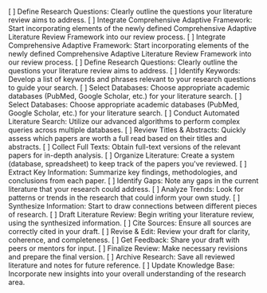 [ ] Define Research Questions: Clearly outline the questions your literature review aims to address.
[ ] Integrate Comprehensive Adaptive Framework: Start incorporating elements of the newly defined Comprehensive Adaptive Literature Review Framework into our review process.
[ ] Integrate Comprehensive Adaptive Framework: Start incorporating elements of the newly defined Comprehensive Adaptive Literature Review Framework into our review process.
[ ] Define Research Questions: Clearly outline the questions your literature review aims to address.
[ ] Identify Keywords: Develop a list of keywords and phrases relevant to your research questions to guide your search.
[ ] Select Databases: Choose appropriate academic databases (PubMed, Google Scholar, etc.) for your literature search.
[ ] Select Databases: Choose appropriate academic databases (PubMed, Google Scholar, etc.) for your literature search.
[ ] Conduct Automated Literature Search: Utilize our advanced algorithms to perform complex queries across multiple databases.
[ ] Review Titles & Abstracts: Quickly assess which papers are worth a full read based on their titles and abstracts.
[ ] Collect Full Texts: Obtain full-text versions of the relevant papers for in-depth analysis.
[ ] Organize Literature: Create a system (database, spreadsheet) to keep track of the papers you've reviewed.
[ ] Extract Key Information: Summarize key findings, methodologies, and conclusions from each paper.
[ ] Identify Gaps: Note any gaps in the current literature that your research could address.
[ ] Analyze Trends: Look for patterns or trends in the research that could inform your own study.
[ ] Synthesize Information: Start to draw connections between different pieces of research.
[ ] Draft Literature Review: Begin writing your literature review, using the synthesized information.
[ ] Cite Sources: Ensure all sources are correctly cited in your draft.
[ ] Revise & Edit: Review your draft for clarity, coherence, and completeness.
[ ] Get Feedback: Share your draft with peers or mentors for input.
[ ] Finalize Review: Make necessary revisions and prepare the final version.
[ ] Archive Research: Save all reviewed literature and notes for future reference.
[ ] Update Knowledge Base: Incorporate new insights into your overall understanding of the research area.
